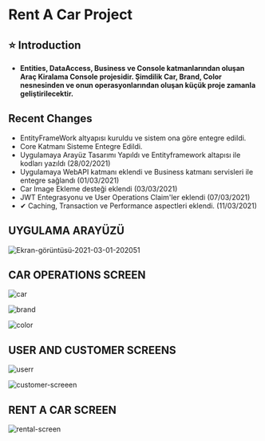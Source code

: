 # Rent A Car Project

## ⭐ Introduction 
- **Entities, DataAccess, Business ve Console katmanlarından oluşan Araç Kiralama Console projesidir. Şimdilik Car, Brand, Color nesnesinden ve onun operasyonlarından oluşan küçük proje zamanla geliştirilecektir.**

## Recent Changes
- EntityFrameWork altyapısı kuruldu ve sistem ona göre entegre edildi.
- Core Katmanı Sisteme Entegre Edildi.
- Uygulamaya Arayüz Tasarımı Yapıldı ve Entityframework altapısı ile kodları yazıldı (28/02/2021)
- Uygulamaya WebAPI katmanı eklendi ve Business katmanı servisleri ile entegre sağlandı (01/03/2021)
- Car Image Ekleme desteği eklendi (03/03/2021)
- JWT Entegrasyonu ve User Operations Claim'ler eklendi (07/03/2021)
- ✔ Caching, Transaction ve Performance aspectleri eklendi. (11/03/2021)

## UYGULAMA ARAYÜZÜ
![Ekran-görüntüsü-2021-03-01-202051](https://user-images.githubusercontent.com/36954450/109537513-00321300-7ad0-11eb-9118-1b6b7669a53c.jpg)

## CAR OPERATIONS SCREEN
![car](https://user-images.githubusercontent.com/36954450/109537593-19d35a80-7ad0-11eb-84ac-6df0c7f8b405.jpg)

![brand](https://user-images.githubusercontent.com/36954450/109537655-2f488480-7ad0-11eb-8ccd-d7cb4669e117.jpg)

![color](https://user-images.githubusercontent.com/36954450/109537681-38395600-7ad0-11eb-9bc6-99b924c60214.jpg)

## USER AND CUSTOMER SCREENS
![userr](https://user-images.githubusercontent.com/36954450/109538133-c6add780-7ad0-11eb-9180-07fcaadd44cf.jpg)

![customer-screeen](https://user-images.githubusercontent.com/36954450/109538239-e9d88700-7ad0-11eb-8987-2e86551f0471.jpg)

## RENT A CAR SCREEN
![rental-screen](https://user-images.githubusercontent.com/36954450/109538316-fc52c080-7ad0-11eb-98d9-4d6b1465fd03.jpg)

